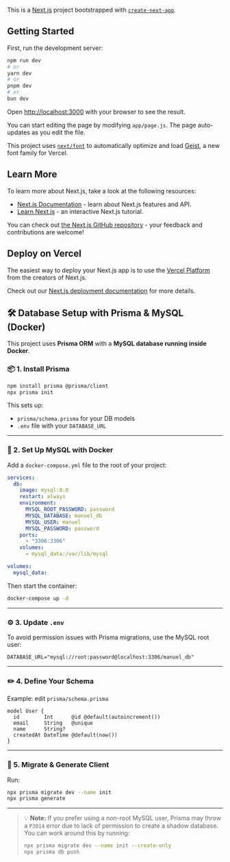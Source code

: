 This is a [Next.js](https://nextjs.org) project bootstrapped with [`create-next-app`](https://github.com/vercel/next.js/tree/canary/packages/create-next-app).

## Getting Started

First, run the development server:

```bash
npm run dev
# or
yarn dev
# or
pnpm dev
# or
bun dev
```

Open [http://localhost:3000](http://localhost:3000) with your browser to see the result.

You can start editing the page by modifying `app/page.js`. The page auto-updates as you edit the file.

This project uses [`next/font`](https://nextjs.org/docs/app/building-your-application/optimizing/fonts) to automatically optimize and load [Geist](https://vercel.com/font), a new font family for Vercel.

## Learn More

To learn more about Next.js, take a look at the following resources:

- [Next.js Documentation](https://nextjs.org/docs) - learn about Next.js features and API.
- [Learn Next.js](https://nextjs.org/learn) - an interactive Next.js tutorial.

You can check out [the Next.js GitHub repository](https://github.com/vercel/next.js) - your feedback and contributions are welcome!

## Deploy on Vercel

The easiest way to deploy your Next.js app is to use the [Vercel Platform](https://vercel.com/new?utm_medium=default-template&filter=next.js&utm_source=create-next-app&utm_campaign=create-next-app-readme) from the creators of Next.js.

Check out our [Next.js deployment documentation](https://nextjs.org/docs/app/building-your-application/deploying) for more details.

## 🛠️ Database Setup with Prisma & MySQL (Docker)

This project uses **Prisma ORM** with a **MySQL database running inside Docker**.

### 📦 1. Install Prisma

```bash
npm install prisma @prisma/client
npx prisma init
```

This sets up:
- `prisma/schema.prisma` for your DB models
- `.env` file with your `DATABASE_URL`

---

### 🐳 2. Set Up MySQL with Docker

Add a `docker-compose.yml` file to the root of your project:

```yaml
services:
  db:
    image: mysql:8.0
    restart: always
    environment:
      MYSQL_ROOT_PASSWORD: password
      MYSQL_DATABASE: manuel_db
      MYSQL_USER: manuel
      MYSQL_PASSWORD: password
    ports:
      - "3306:3306"
    volumes:
      - mysql_data:/var/lib/mysql

volumes:
  mysql_data:
```

Then start the container:

```bash
docker-compose up -d
```

---

### ⚙️ 3. Update `.env`

To avoid permission issues with Prisma migrations, use the MySQL root user:

```env
DATABASE_URL="mysql://root:password@localhost:3306/manuel_db"
```

---

### ✏️ 4. Define Your Schema

Example: edit `prisma/schema.prisma`

```prisma
model User {
  id        Int      @id @default(autoincrement())
  email     String   @unique
  name      String?
  createdAt DateTime @default(now())
}
```

---

### 🔄 5. Migrate & Generate Client

Run:

```bash
npx prisma migrate dev --name init
npx prisma generate
```

---

> 💡 **Note:** If you prefer using a non-root MySQL user, Prisma may throw a `P3014` error due to lack of permission to create a shadow database. You can work around this by running:
>
> ```bash
> npx prisma migrate dev --name init --create-only
> npx prisma db push
> ```
